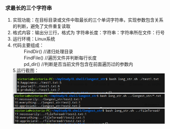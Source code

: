 ### 求最长的三个字符串 ###
1. 实现功能：在目标目录或文件中取最长的三个单词字符串，实现参数包含关系的判断，避免了文件重复读取<br>
2. 格式内容：输出分三行，格式为 字符串长度：字符串：字符串所在文件：行号<br>
3. 运行环境：Linux系统<br>
4. 代码主要组成：<br>
&ensp;&ensp;&ensp;&ensp;&ensp;FindDir() //递归处理目录<br>
&ensp;&ensp;&ensp;&ensp;&ensp;FindFile() //遍历文件并判断每行长度<br>
&ensp;&ensp;&ensp;&ensp;&ensp;pd_dir() //判断是否当前文件包含在前面遍历过的参数内<br>
5.运行截图：<br>
![image](https://github.com/FuHongbao/Shell-practice/blob/master/longest_str/picture/long01.png)
![image](https://github.com/FuHongbao/Shell-practice/blob/master/longest_str/picture/long02.png)
![image](https://github.com/FuHongbao/Shell-practice/blob/master/longest_str/picture/long03.png)
